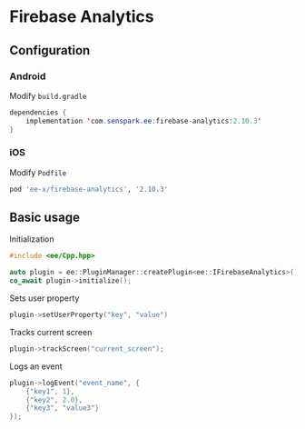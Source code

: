 # Firebase Analytics
## Configuration
### Android
Modify `build.gradle`
```java
dependencies {
    implementation 'com.senspark.ee:firebase-analytics:2.10.3'
}
```

### iOS
Modify `Podfile`
```ruby
pod 'ee-x/firebase-analytics', '2.10.3'
```

## Basic usage
Initialization
```cpp
#include <ee/Cpp.hpp>

auto plugin = ee::PluginManager::createPlugin<ee::IFirebaseAnalytics>();
co_await plugin->initialize();
```

Sets user property
```cpp
plugin->setUserProperty("key", "value")
```

Tracks current screen
```cpp
plugin->trackScreen("current_screen");
```

Logs an event
```cpp
plugin->logEvent("event_name", {
    {"key1", 1},
    {"key2", 2.0},
    {"key3", "value3"}
});
```